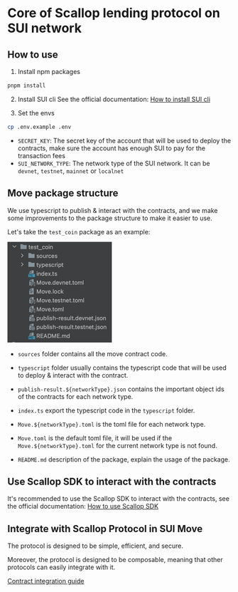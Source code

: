# Core of Scallop lending protocol on SUI network

## How to use

1. Install npm packages

```bash
pnpm install
```

2. Install SUI cli
See the official documentation: [How to install SUI cli](https://docs.sui.io/devnet/build/install)

3. Set the envs
  ```bash
  cp .env.example .env
  ```
  - `SECRET_KEY`: The secret key of the account that will be used to deploy the contracts, make sure the account has enough SUI to pay for the transaction fees
  - `SUI_NETWORK_TYPE`: The network type of the SUI network. It can be `devnet`, `testnet`, `mainnet` or `localnet`


## Move package structure
We use typescript to publish & interact with the contracts, and we make some improvements to the package structure to make it easier to use.

Let's take the `test_coin` package as an example:

![img.png](img.png)

- `sources` folder contains all the move contract code.

- `typescript` folder usually contains the typescript code that will be used to deploy & interact with the contract.

- `publish-result.${networkType}.json` contains the important object ids of the contracts for each network type.

- `index.ts` export the typescript code in the `typescript` folder.

- `Move.${networkType}.toml` is the toml file for each network type.

- `Move.toml` is the default toml file, it will be used if the `Move.${networkType}.toml` for the current network type is not found.

- `README.md` description of the package, explain the usage of the package.

## Use Scallop SDK to interact with the contracts

It's recommended to use the Scallop SDK to interact with the contracts, see the official documentation: [How to use Scallop SDK](https://github.com/scallop-io/sui-scallop-sdk)

## Integrate with Scallop Protocol in SUI Move

The protocol is designed to be simple, efficient, and secure.

Moreover, the protocol is designed to be composable, meaning that other protocols can easily integrate with it.

[Contract integration guide](contract-integration.md)
